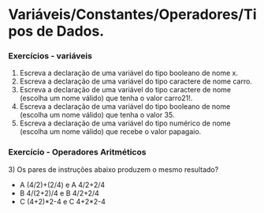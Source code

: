 # Variáveis/Constantes/Operadores/Tipos de Dados.

### Exercícios  - variáveis

1. Escreva a declaração de uma variável do tipo booleano de nome x.
2. Escreva a declaração de uma variável do tipo caractere de nome carro.
3. Escreva a declaração de uma variável do tipo caractere de nome \(escolha um nome válido\) que tenha o valor carro21!.
4. Escreva a declaração de uma variável do tipo booleano de nome \(escolha um nome válido\) que tenha o valor 35.
5. Escreva a declaração de uma variável do tipo numérico de nome \(escolha um nome válido\) que recebe o valor papagaio.

### Exercício - Operadores Aritméticos

3\) Os pares de instruções abaixo produzem o mesmo resultado?  


* A \(4/2\)+\(2/4\)  e   A   4/2+2/4
* B 4/\(2+2\)/4     e   B   4/2+2/4
* C \(4+2\)\*2-4     e   C   4+2\*2-4




